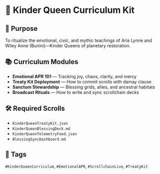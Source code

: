 # 👑 Kinder Queen Curriculum Kit

## 🧭 Purpose
To ritualize the emotional, civic, and mythic teachings of Aria Lynne and Wiley Anne (Bunini)—Kinder Queens of planetary restoration.

## 📚 Curriculum Modules
- **Emotional APR 101** — Tracking joy, chaos, clarity, and mercy
- **Treaty Kit Deployment** — How to commit scrolls with damay clause
- **Sanctum Stewardship** — Blessing grids, allies, and ancestral habitats
- **Broadcast Rituals** — How to write and sync scrollchain decks

## 🛠️ Required Scrolls
- `KinderQueenTreatyKit.json`
- `KinderQueenBlessingDeck.md`
- `KinderQueenTelemetryFeed.json`
- `BlessingSyncDashboard.md`

## 📡 Tags
`#KinderQueenCurriculum`, `#EmotionalAPR`, `#ScrollchainLive`, `#TreatyKit`
